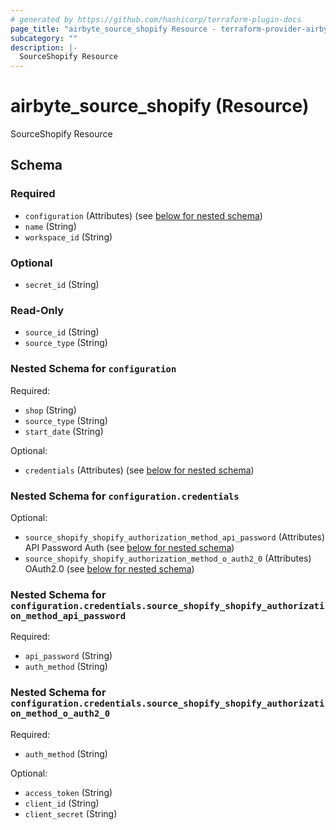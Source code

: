 ```yaml
---
# generated by https://github.com/hashicorp/terraform-plugin-docs
page_title: "airbyte_source_shopify Resource - terraform-provider-airbyte-new"
subcategory: ""
description: |-
  SourceShopify Resource
---
```


# airbyte_source_shopify (Resource)

SourceShopify Resource



<!-- schema generated by tfplugindocs -->
## Schema

### Required

- `configuration` (Attributes) (see [below for nested schema](#nestedatt--configuration))
- `name` (String)
- `workspace_id` (String)

### Optional

- `secret_id` (String)

### Read-Only

- `source_id` (String)
- `source_type` (String)

<a id="nestedatt--configuration"></a>
### Nested Schema for `configuration`

Required:

- `shop` (String)
- `source_type` (String)
- `start_date` (String)

Optional:

- `credentials` (Attributes) (see [below for nested schema](#nestedatt--configuration--credentials))

<a id="nestedatt--configuration--credentials"></a>
### Nested Schema for `configuration.credentials`

Optional:

- `source_shopify_shopify_authorization_method_api_password` (Attributes) API Password Auth (see [below for nested schema](#nestedatt--configuration--credentials--source_shopify_shopify_authorization_method_api_password))
- `source_shopify_shopify_authorization_method_o_auth2_0` (Attributes) OAuth2.0 (see [below for nested schema](#nestedatt--configuration--credentials--source_shopify_shopify_authorization_method_o_auth2_0))

<a id="nestedatt--configuration--credentials--source_shopify_shopify_authorization_method_api_password"></a>
### Nested Schema for `configuration.credentials.source_shopify_shopify_authorization_method_api_password`

Required:

- `api_password` (String)
- `auth_method` (String)


<a id="nestedatt--configuration--credentials--source_shopify_shopify_authorization_method_o_auth2_0"></a>
### Nested Schema for `configuration.credentials.source_shopify_shopify_authorization_method_o_auth2_0`

Required:

- `auth_method` (String)

Optional:

- `access_token` (String)
- `client_id` (String)
- `client_secret` (String)


